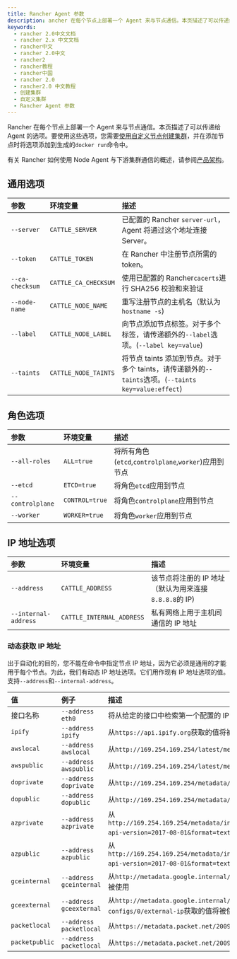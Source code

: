 ```yaml
---
title: Rancher Agent 参数
description: ancher 在每个节点上部署一个 Agent 来与节点通信。本页描述了可以传递给 Agent 的选项。要使用这些选项，您需要使用自定义节点创建集群，并在添加节点时将选项添加到生成的`docker run`命令中。
keywords:
  - rancher 2.0中文文档
  - rancher 2.x 中文文档
  - rancher中文
  - rancher 2.0中文
  - rancher2
  - rancher教程
  - rancher中国
  - rancher 2.0
  - rancher2.0 中文教程
  - 创建集群
  - 自定义集群
  - Rancher Agent 参数
---
```


Rancher 在每个节点上部署一个 Agent 来与节点通信。本页描述了可以传递给 Agent 的选项。要使用这些选项，您需要[使用自定义节点创建集群](/docs/rancher2/cluster-provisioning/rke-clusters/custom-nodes/_index)，并在添加节点时将选项添加到生成的`docker run`命令中。

有关 Rancher 如何使用 Node Agent 与下游集群通信的概述，请参阅[产品架构](/docs/rancher2/overview/architecture/_index)。

## 通用选项

| 参数            | 环境变量             | 描述                                                                                                 |
| :-------------- | :------------------- | :--------------------------------------------------------------------------------------------------- |
| `--server`      | `CATTLE_SERVER`      | 已配置的 Rancher `server-url`，Agent 将通过这个地址连接 Server。                                     |
| `--token`       | `CATTLE_TOKEN`       | 在 Rancher 中注册节点所需的 token。                                                                  |
| `--ca-checksum` | `CATTLE_CA_CHECKSUM` | 使用已配置的 Rancher`cacerts`进行 SHA256 校验和来验证                                                |
| `--node-name`   | `CATTLE_NODE_NAME`   | 重写注册节点的主机名（默认为`hostname -s`)                                                           |
| `--label`       | `CATTLE_NODE_LABEL`  | 向节点添加节点标签。对于多个标签，请传递额外的`--label`选项。(`--label key=value`)                   |
| `--taints`      | `CATTLE_NODE_TAINTS` | 将节点 taints 添加到节点。对于多个 taints，请传递额外的`--taints`选项。(`--taints key=value:effect`) |

## 角色选项

| 参数             | 环境变量       | 描述                                                 |
| :--------------- | :------------- | :--------------------------------------------------- |
| `--all-roles`    | `ALL=true`     | 将所有角色(`etcd`,`controlplane`,`worker`)应用到节点 |
| `--etcd`         | `ETCD=true`    | 将角色`etcd`应用到节点                               |
| `--controlplane` | `CONTROL=true` | 将角色`controlplane`应用到节点                       |
| `--worker`       | `WORKER=true`  | 将角色`worker`应用到节点                             |

## IP 地址选项

| 参数                 | 环境变量                  | 描述                                                   |
| :------------------- | :------------------------ | :----------------------------------------------------- |
| `--address`          | `CATTLE_ADDRESS`          | 该节点将注册的 IP 地址（默认为用来连接 `8.8.8.8`的 IP) |
| `--internal-address` | `CATTLE_INTERNAL_ADDRESS` | 私有网络上用于主机间通信的 IP 地址                     |

### 动态获取 IP 地址

出于自动化的目的，您不能在命令中指定节点 IP 地址，因为它必须是通用的才能用于每个节点。为此，我们有动态 IP 地址选项。它们用作现有 IP 地址选项的值。支持`--address`和`--internal-address`。

| 值             | 例子                    | 描述                                                                                                                                                  |
| :------------- | :---------------------- | :---------------------------------------------------------------------------------------------------------------------------------------------------- |
| 接口名称       | `--address eth0`        | 将从给定的接口中检索第一个配置的 IP 地址                                                                                                              |
| `ipify`        | `--address ipify`       | 从`https://api.ipify.org`获取的值将被使用                                                                                                             |
| `awslocal`     | `--address awslocal`    | 从`http://169.254.169.254/latest/meta-data/local-ipv4`获取的值将被使用                                                                                |
| `awspublic`    | `--address awspublic`   | 从`http://169.254.169.254/latest/meta-data/public-ipv4`获取的值将被使用                                                                               |
| `doprivate`    | `--address doprivate`   | 从`http://169.254.169.254/metadata/v1/interfaces/private/0/ipv4/address`获取的值将被使用                                                              |
| `dopublic`     | `--address dopublic`    | 从`http://169.254.169.254/metadata/v1/interfaces/public/0/ipv4/address`获取的值将被使用                                                               |
| `azprivate`    | `--address azprivate`   | 从`http://169.254.169.254/metadata/instance/network/interface/0/ipv4/ipAddress/0/privateIpAddress?api-version=2017-08-01&format=text`获取的值将被使用 |
| `azpublic`     | `--address azpublic`    | 从`http://169.254.169.254/metadata/instance/network/interface/0/ipv4/ipAddress/0/publicIpAddress?api-version=2017-08-01&format=text`获取的值将被使用  |
| `gceinternal`  | `--address gceinternal` | 从`http://metadata.google.internal/computeMetadata/v1/instance/network-interfaces/0/ip`获取的值将被使用                                               |
| `gceexternal`  | `--address gceexternal` | 从`http://metadata.google.internal/computeMetadata/v1/instance/network-interfaces/0/access-configs/0/external-ip`获取的值将被使用                     |
| `packetlocal`  | `--address packetlocal` | 从`https://metadata.packet.net/2009-04-04/meta-data/local-ipv4`获取的值将被使用                                                                       |
| `packetpublic` | `--address packetlocal` | 从`https://metadata.packet.net/2009-04-04/meta-data/public-ipv4`获取的值将被使用                                                                      |
